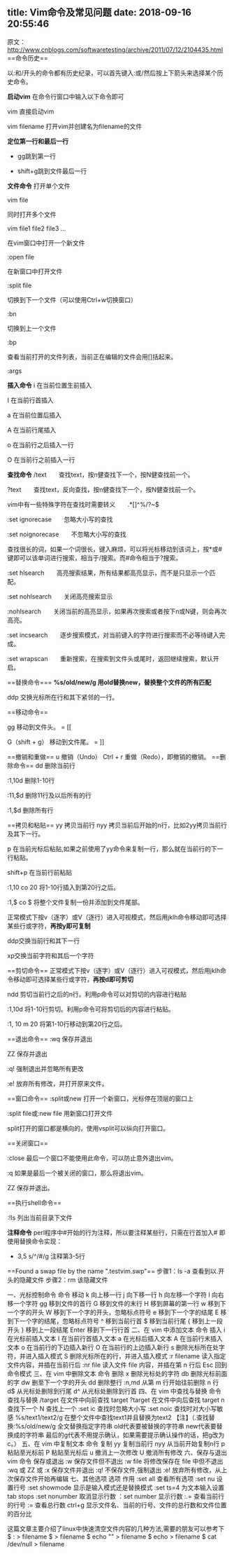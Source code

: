 title: Vim命令及常见问题
date: 2018-09-16 20:55:46
---
原文：http://www.cnblogs.com/softwaretesting/archive/2011/07/12/2104435.html
==命令历史==

以:和/开头的命令都有历史纪录，可以首先键入:或/然后按上下箭头来选择某个历史命令。

**启动vim**
在命令行窗口中输入以下命令即可

vim 直接启动vim

vim filename 打开vim并创建名为filename的文件

**定位第一行和最后一行**  
*   gg跳到第一行

*  shift+g跳到文件最后一行

**文件命令**
打开单个文件

vim file

同时打开多个文件

vim file1 file2 file3 ...

在vim窗口中打开一个新文件

:open file

在新窗口中打开文件

:split file

切换到下一个文件（可以使用Ctrl+w切换窗口）

:bn

切换到上一个文件

:bp

查看当前打开的文件列表，当前正在编辑的文件会用[]括起来。

:args

**插入命令**
i 在当前位置生前插入

I 在当前行首插入

a 在当前位置后插入

A 在当前行尾插入

o 在当前行之后插入一行

O 在当前行之前插入一行

**查找命令**
/text　　查找text，按n健查找下一个，按N健查找前一个。

?text　　查找text，反向查找，按n健查找下一个，按N健查找前一个。

vim中有一些特殊字符在查找时需要转义　　.*[]^%/?~$

:set ignorecase　　忽略大小写的查找

:set noignorecase　　不忽略大小写的查找

查找很长的词，如果一个词很长，键入麻烦，可以将光标移动到该词上，按*或#键即可以该单词进行搜索，相当于/搜索。而#命令相当于?搜索。

:set hlsearch　　高亮搜索结果，所有结果都高亮显示，而不是只显示一个匹配。

:set nohlsearch　　关闭高亮搜索显示

:nohlsearch　　关闭当前的高亮显示，如果再次搜索或者按下n或N键，则会再次高亮。

:set incsearch　　逐步搜索模式，对当前键入的字符进行搜索而不必等待键入完成。

:set wrapscan　　重新搜索，在搜索到文件头或尾时，返回继续搜索，默认开启。

==替换命令===
**%s/old/new/g 用old替换new，替换整个文件的所有匹配**

ddp 交换光标所在行和其下紧邻的一行。

==移动命令==

gg 移动到文件头。 = [[

G（shift + g） 移动到文件尾。 = ]]

==撤销和重做==
u 撤销（Undo）
Ctrl + r 重做（Redo），即撤销的撤销。
==删除命令==
dd 删除当前行

:1,10d 删除1-10行

:11,$d 删除11行及以后所有的行

:1,$d 删除所有行

==拷贝和粘贴==
yy 拷贝当前行
nyy 拷贝当前后开始的n行，比如2yy拷贝当前行及其下一行。


p  在当前光标后粘贴,如果之前使用了yy命令来复制一行，那么就在当前行的下一行粘贴。

shift+p 在当前行前粘贴

:1,10 co 20 将1-10行插入到第20行之后。

:1,$ co $ 将整个文件复制一份并添加到文件尾部。

正常模式下按v（逐字）或V（逐行）进入可视模式，然后用jklh命令移动即可选择某些行或字符，**再按y即可复制**

ddp交换当前行和其下一行

xp交换当前字符和其后一个字符

==剪切命令==
正常模式下按v（逐字）或V（逐行）进入可视模式，然后用jklh命令移动即可选择某些行或字符，**再按d即可剪切**

ndd 剪切当前行之后的n行。利用p命令可以对剪切的内容进行粘贴

:1,10d 将1-10行剪切。利用p命令可将剪切后的内容进行粘贴。

:1, 10 m 20 将第1-10行移动到第20行之后。

==退出命令==
:wq 保存并退出

ZZ 保存并退出

:q! 强制退出并忽略所有更改

:e! 放弃所有修改，并打开原来文件。

==窗口命令==
:split或new 打开一个新窗口，光标停在顶层的窗口上

:split file或:new file 用新窗口打开文件

split打开的窗口都是横向的，使用vsplit可以纵向打开窗口。


==关闭窗口==

:close 最后一个窗口不能使用此命令，可以防止意外退出vim。

:q 如果是最后一个被关闭的窗口，那么将退出vim。

ZZ 保存并退出。


==执行shell命令==

:!ls 列出当前目录下文件


**注释命令**
perl程序中#开始的行为注释，所以要注释某些行，只需在行首加入#
即使用替换命令实现：

 - 3,5 s/^/#/g 注释第3-5行

==Found a swap file by the name ".testvim.swp"==
步骤1：ls -a 查看到以.开头的隐藏文件
步骤2：rm 该隐藏文件




一、光标控制命令
   命令                   移动
    k                   向上移一行
    j                   向下移一行
    h                   向左移一个字符
    l                   向右移一个字符
    gg                  移到文件的首行
    G                   移到文件的末行
    H                   移到屏幕的第一行
    w                   移到下一个字的开头
    W                   移到下一个字的开头，忽略标点符号
    e                   移到下一个字的结尾
    E                   移到下一个字的结尾，忽略标点符号
    ^                   移到当前行首
    $                   移到当前行尾
    {                   移到上一段开头
    }                   移到上一段结尾
    Enter               移到下一行行首
二、在 vim 中添加文本
   命令                   插入
    i                   在光标前插入文本
    I                   在当前行首插入文本
    a                   在光标后插入文本
    A                   在当前行末插入文本
    o                   在当前行的下边插入新行
    O                   在当前行的上边插入新行
    s                   删除光标所在处字符，并进入插入模式
    S                   删除光标所在的行，并进入插入模式
    :r filename         读入指定文件内容，并插在当前行后
    :nr file            读入文件 file 内容，并插在第 n 行后
    Esc                 回到命令模式
三、在 vim 中删除文本
    命令                   删除
     x                   删除光标处的字符
     db                  删除光标前面的字
     dw                  删至下一个字的开头
     dd                  删除整行
     :n,md               从第 m 行开始往前删除 n 行
     d$                  从光标处删除到行尾
     d^                  从光标处删除到行首
四、在 vim 中查找与替换
    命令                  查找与替换
   /target               在文件中向前查找 target
   ?target               在文件中向后查找 target
     n                    查找下一个
     N                    查找上一个
  :set ic                查找时忽略大小写
  :set noic              查找时对大小写敏感
%s/text1/text2/g         在整个文件中查找text1并且替换为text2
【注】（.查找替换:%s/old/new/g 全文替换指定字符串  old代表要被替换的字符串 new代表要替换成的字符串 最后的g代表不用提示确认，如果需要提示确认操作的话，把g改为c。）
五、在 vim 中复制文本
    命令                      复制
     yy                   复制当前行
     nyy                  从当前开始复制n行
      p                   粘贴至光标前
      P                   粘贴至光标后
      u                   撤消上一次修改
      U                   撤消所有修改
六、保存与退出vim
    命令                      保存或退出
     :w                   保存文件但不退出
     :w file              将修改保存在 file 中但不退出
  :wq 或 ZZ 或 :x         保存文件并退出
     :q!                  不保存文件,强制退出
     :e!                   放弃所有修改，从上次保存文件开始再编辑
七、其他选项
     选项                      作用
     :set all             查看所有选项
     :set nu              设置行号
     :set showmode        显示是输入模式还是替换模式
     :set ts=4            为文本输入设置 tab stops
     :set nonumber        取消显示行数
    ：set number  显示行数
     :.=                  查看当前行的行号
     :=                   查看总行数
     ctrl+g             显示文件名、当前的行号、文件的总行数和文件位置的百分比


这篇文章主要介绍了linux中快速清空文件内容的几种方法,需要的朋友可以参考下
$ : > filename 
$ > filename 
$ echo "" > filename 
$ echo > filename 
$ cat /dev/null > filename